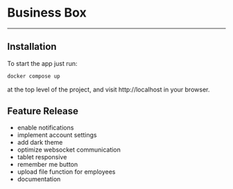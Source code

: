# Business Box

---

## Installation
To start the app just run:
```bash
docker compose up
```
at the top level of the project, and visit http://localhost in your browser.

## Feature Release

* enable notifications
* implement account settings
* add dark theme
* optimize websocket communication
* tablet responsive
* remember me button
* upload file function for employees
* documentation
